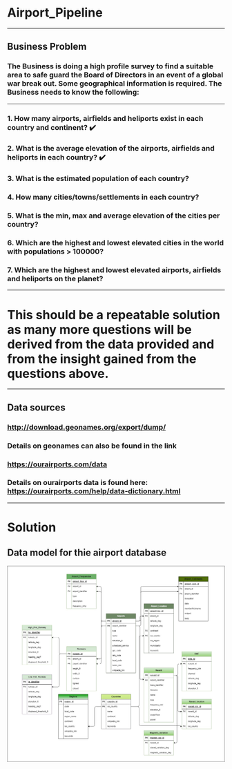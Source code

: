 # Airport_Pipeline
-------
## Business Problem


### The Business is doing a high profile survey to find a suitable area to safe guard the Board of Directors in an event of a global war break out. Some geographical information is required. The Business needs to know the following:
-------

### 1. How many airports, airfields and heliports exist in each country and continent?  :heavy_check_mark:
### 2. What is the average elevation of the airports, airfields and heliports in each country? :heavy_check_mark:
### 3. What is the estimated population of each country?
### 4. How many cities/towns/settlements in each country?
### 5. What is the min, max and average elevation of the cities per country?
### 6. Which are the highest and lowest elevated cities in the world with populations > 100000?
### 7. Which are the highest and lowest elevated airports, airfields and heliports on the planet?

-------
# This should be a repeatable solution as many more questions will be derived from the data provided and from the insight gained from the questions above.

-------
## Data sources
### http://download.geonames.org/export/dump/
### Details on geonames can also be found in the link
### https://ourairports.com/data
### Details on ourairports data is found here: https://ourairports.com/help/data-dictionary.html


-------
# Solution 

## Data model for thie airport database
![alt text](https://github.com/George-Michael-Dagogo/Airport_Pipeline/blob/main/airpot_data_model.jpg)

